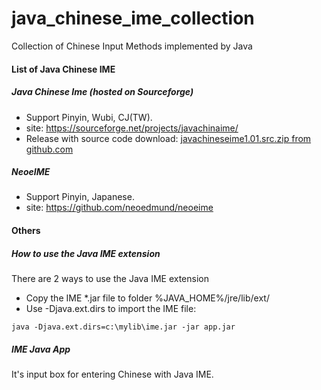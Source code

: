 # java_chinese_ime_collection
Collection of Chinese Input Methods implemented by Java

#### List of Java Chinese IME

##### Java Chinese Ime (hosted on Sourceforge)
  * Support Pinyin, Wubi, CJ(TW).
  * site: https://sourceforge.net/projects/javachinaime/
  * Release with source code download: [javachineseime1.01.src.zip from github.com]( https://github.com/vincent7f/java_chinese_ime_collection/blob/master/javachineseime1.01.src.zip)

##### NeoeIME
  * Support Pinyin, Japanese.
  * site: https://github.com/neoedmund/neoeime

#### Others

#####  How to use the Java IME extension
There are 2 ways to use the Java IME extension
* Copy the IME *.jar file to folder %JAVA_HOME%/jre/lib/ext/
* Use -Djava.ext.dirs to import the IME file:
```
java -Djava.ext.dirs=c:\mylib\ime.jar -jar app.jar
```

##### IME Java App
It's input box for entering Chinese with Java IME.
